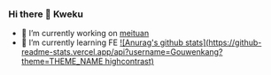 ### Hi there 👋 Kweku
- 🔭 I’m currently working on [meituan](https://about.meituan.com/en)
- 🌱 I’m currently learning FE
[![Anurag's github stats](https://github-readme-stats.vercel.app/api?username=Gouwenkang?theme=THEME_NAME highcontrast)](https://github.com/anuraghazra/github-readme-stats)
<!--
**Gouwenkang/Gouwenkang** is a ✨ _special_ ✨ repository because its `README.md` (this file) appears on your GitHub profile.

Here are some ideas to get you started:

- 🔭 I’m currently working on ...
- 🌱 I’m currently learning ...
- 👯 I’m looking to collaborate on ...
- 🤔 I’m looking for help with ...
- 💬 Ask me about ...
- 📫 How to reach me: ...
- 😄 Pronouns: ...
- ⚡ Fun fact: ...
-->
